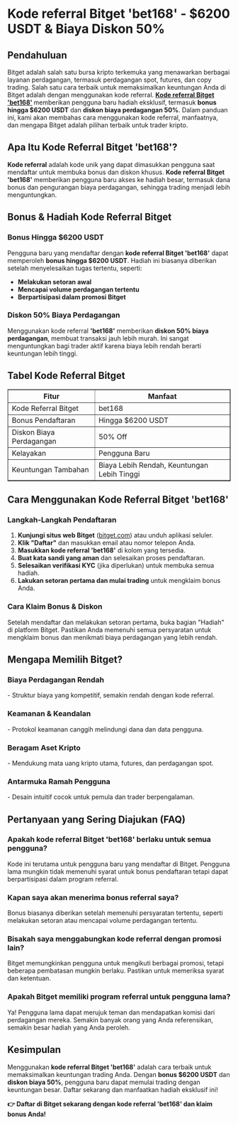 <h1><strong>Kode referral Bitget 'bet168' - $6200 USDT & Biaya Diskon 50%</strong></h1>
<h2><strong>Pendahuluan</strong></h2>
<p>Bitget adalah salah satu bursa kripto terkemuka yang menawarkan berbagai layanan perdagangan, termasuk perdagangan spot, futures, dan copy trading. Salah satu cara terbaik untuk memaksimalkan keuntungan Anda di Bitget adalah dengan menggunakan kode referral. <strong><a href="https://partner.bitget.com/bg/LP3S5U" target="_blank">Kode referral Bitget 'bet168'</a>
</strong> memberikan pengguna baru hadiah eksklusif, termasuk <strong>bonus hingga $6200 USDT</strong> dan <strong>diskon biaya perdagangan 50%</strong>. Dalam panduan ini, kami akan membahas cara menggunakan kode referral, manfaatnya, dan mengapa Bitget adalah pilihan terbaik untuk trader kripto.</p>

<h2><strong>Apa Itu Kode Referral Bitget 'bet168'?</strong></h2>
<p><strong>Kode referral</strong> adalah kode unik yang dapat dimasukkan pengguna saat mendaftar untuk membuka bonus dan diskon khusus. <strong>Kode referral Bitget 'bet168'</strong> memberikan pengguna baru akses ke hadiah besar, termasuk dana bonus dan pengurangan biaya perdagangan, sehingga trading menjadi lebih menguntungkan.</p>

<h2><strong>Bonus & Hadiah Kode Referral Bitget</strong></h2>
<h3><strong>Bonus Hingga $6200 USDT</strong></h3>
<p>Pengguna baru yang mendaftar dengan <strong>kode referral Bitget 'bet168'</strong> dapat memperoleh <strong>bonus hingga $6200 USDT</strong>. Hadiah ini biasanya diberikan setelah menyelesaikan tugas tertentu, seperti:</p>
<ul>
    <li><strong>Melakukan setoran awal</strong></li>
    <li><strong>Mencapai volume perdagangan tertentu</strong></li>
    <li><strong>Berpartisipasi dalam promosi Bitget</strong></li>
</ul>

<h3><strong>Diskon 50% Biaya Perdagangan</strong></h3>
<p>Menggunakan kode referral <strong>'bet168'</strong> memberikan <strong>diskon 50% biaya perdagangan</strong>, membuat transaksi jauh lebih murah. Ini sangat menguntungkan bagi trader aktif karena biaya lebih rendah berarti keuntungan lebih tinggi.</p>

<h2><strong>Tabel Kode Referral Bitget</strong></h2>
<table border="1">
    <tr>
        <th>Fitur</th>
        <th>Manfaat</th>
    </tr>
    <tr>
        <td>Kode Referral Bitget</td>
        <td>bet168</td>
    </tr>
    <tr>
        <td>Bonus Pendaftaran</td>
        <td>Hingga $6200 USDT</td>
    </tr>
    <tr>
        <td>Diskon Biaya Perdagangan</td>
        <td>50% Off</td>
    </tr>
    <tr>
        <td>Kelayakan</td>
        <td>Pengguna Baru</td>
    </tr>
    <tr>
        <td>Keuntungan Tambahan</td>
        <td>Biaya Lebih Rendah, Keuntungan Lebih Tinggi</td>
    </tr>
</table>

<h2><strong>Cara Menggunakan Kode Referral Bitget 'bet168'</strong></h2>
<h3><strong>Langkah-Langkah Pendaftaran</strong></h3>
<ol>
    <li><strong>Kunjungi situs web Bitget</strong> (<a href="https://www.bitget.com">bitget.com</a>) atau unduh aplikasi seluler.</li>
    <li><strong>Klik "Daftar"</strong> dan masukkan email atau nomor telepon Anda.</li>
    <li><strong>Masukkan kode referral 'bet168'</strong> di kolom yang tersedia.</li>
    <li><strong>Buat kata sandi yang aman</strong> dan selesaikan proses pendaftaran.</li>
    <li><strong>Selesaikan verifikasi KYC</strong> (jika diperlukan) untuk membuka semua hadiah.</li>
    <li><strong>Lakukan setoran pertama dan mulai trading</strong> untuk mengklaim bonus Anda.</li>
</ol>

<h3><strong>Cara Klaim Bonus & Diskon</strong></h3>
<p>Setelah mendaftar dan melakukan setoran pertama, buka bagian "Hadiah" di platform Bitget. Pastikan Anda memenuhi semua persyaratan untuk mengklaim bonus dan menikmati biaya perdagangan yang lebih rendah.</p>

<h2><strong>Mengapa Memilih Bitget?</strong></h2>
<h3><strong>Biaya Perdagangan Rendah</strong></h3>
<p>- Struktur biaya yang kompetitif, semakin rendah dengan kode referral.</p>
<h3><strong>Keamanan & Keandalan</strong></h3>
<p>- Protokol keamanan canggih melindungi dana dan data pengguna.</p>
<h3><strong>Beragam Aset Kripto</strong></h3>
<p>- Mendukung mata uang kripto utama, futures, dan perdagangan spot.</p>
<h3><strong>Antarmuka Ramah Pengguna</strong></h3>
<p>- Desain intuitif cocok untuk pemula dan trader berpengalaman.</p>

<h2><strong>Pertanyaan yang Sering Diajukan (FAQ)</strong></h2>
<h3><strong>Apakah kode referral Bitget 'bet168' berlaku untuk semua pengguna?</strong></h3>
<p>Kode ini terutama untuk pengguna baru yang mendaftar di Bitget. Pengguna lama mungkin tidak memenuhi syarat untuk bonus pendaftaran tetapi dapat berpartisipasi dalam program referral.</p>

<h3><strong>Kapan saya akan menerima bonus referral saya?</strong></h3>
<p>Bonus biasanya diberikan setelah memenuhi persyaratan tertentu, seperti melakukan setoran atau mencapai volume perdagangan tertentu.</p>

<h3><strong>Bisakah saya menggabungkan kode referral dengan promosi lain?</strong></h3>
<p>Bitget memungkinkan pengguna untuk mengikuti berbagai promosi, tetapi beberapa pembatasan mungkin berlaku. Pastikan untuk memeriksa syarat dan ketentuan.</p>

<h3><strong>Apakah Bitget memiliki program referral untuk pengguna lama?</strong></h3>
<p>Ya! Pengguna lama dapat merujuk teman dan mendapatkan komisi dari perdagangan mereka. Semakin banyak orang yang Anda referensikan, semakin besar hadiah yang Anda peroleh.</p>

<h2><strong>Kesimpulan</strong></h2>
<p>Menggunakan <strong>kode referral Bitget 'bet168'</strong> adalah cara terbaik untuk memaksimalkan keuntungan trading Anda. Dengan <strong>bonus $6200 USDT</strong> dan <strong>diskon biaya 50%</strong>, pengguna baru dapat memulai trading dengan keuntungan besar. Daftar sekarang dan manfaatkan hadiah eksklusif ini!</p>

<p><strong>👉 Daftar di Bitget sekarang dengan kode referral 'bet168' dan klaim bonus Anda!</strong></p>
